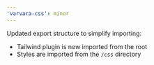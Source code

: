 ```yaml
---
'varvara-css': minor
---
```


Updated export structure to simplify importing:

- Tailwind plugin is now imported from the root
- Styles are imported from the `/css` directory
